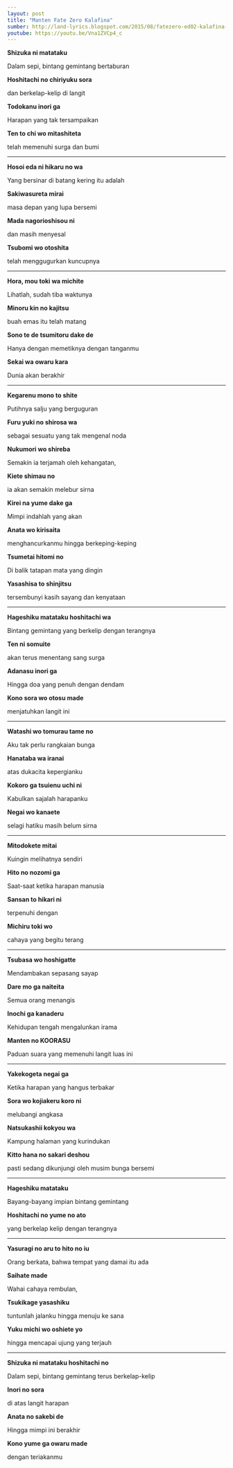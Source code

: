 ```yaml
---
layout: post
title: "Manten Fate Zero Kalafina"
sumber: http://land-lyrics.blogspot.com/2015/08/fatezero-ed02-kalafina-manten-lyrics.html?m=1 
youtube: https://youtu.be/Vna1ZVCp4_c 
---
```


**Shizuka ni matataku**

Dalam sepi, bintang gemintang bertaburan 

**Hoshitachi no chiriyuku sora**

dan berkelap-kelip di langit

**Todokanu inori ga**

Harapan yang tak tersampaikan

**Ten to chi wo mitashiteta**

telah memenuhi surga dan bumi

****

 

**Hosoi eda ni hikaru no wa**

Yang bersinar di batang kering itu adalah

**Sakiwasureta mirai**

masa depan yang lupa bersemi

**Mada nagorioshisou ni**

dan masih menyesal 

**Tsubomi wo otoshita**

telah menggugurkan kuncupnya

****



**Hora, mou toki wa michite**

Lihatlah, sudah tiba waktunya

**Minoru kin no kajitsu**

buah emas itu telah matang

**Sono te de tsumitoru dake de**

Hanya dengan memetiknya dengan tanganmu

**Sekai wa owaru kara**

Dunia akan berakhir

****

 

**Kegarenu mono to shite**

Putihnya salju yang berguguran

**Furu yuki no shirosa wa**

sebagai sesuatu yang tak mengenal noda

**Nukumori wo shireba**

Semakin ia terjamah oleh kehangatan,

**Kiete shimau no**

ia akan semakin melebur sirna

**Kirei na yume dake ga**

Mimpi indahlah yang akan 

**Anata wo kirisaita**

menghancurkanmu hingga berkeping-keping

**Tsumetai hitomi no**

Di balik tatapan mata yang dingin

**Yasashisa to shinjitsu**

tersembunyi kasih sayang dan kenyataan

****



**Hageshiku matataku hoshitachi wa**

Bintang gemintang yang berkelip dengan terangnya

**Ten ni somuite**

akan terus menentang sang surga

**Adanasu inori ga**

Hingga doa yang penuh dengan dendam

**Kono sora wo otosu made**

menjatuhkan langit ini

****



**Watashi wo tomurau tame no**

Aku tak perlu rangkaian bunga

**Hanataba wa iranai**

atas dukacita kepergianku

**Kokoro ga tsuienu uchi ni**

Kabulkan sajalah harapanku

**Negai wo kanaete**

selagi hatiku masih belum sirna

****



**Mitodokete mitai**

Kuingin melihatnya sendiri

**Hito no nozomi ga**

Saat-saat ketika harapan manusia

**Sansan to hikari ni**

terpenuhi dengan

**Michiru toki wo**

cahaya yang begitu terang

****



**Tsubasa wo hoshigatte**

Mendambakan sepasang sayap

**Dare mo ga naiteita**

Semua orang menangis

**Inochi ga kanaderu**

Kehidupan tengah mengalunkan irama

**Manten no KOORASU**

Paduan suara yang memenuhi langit luas ini 

****



**Yakekogeta negai ga**

Ketika harapan yang hangus terbakar

**Sora wo kojiakeru koro ni**

melubangi angkasa

**Natsukashii kokyou wa**

Kampung halaman yang kurindukan

**Kitto hana no sakari deshou**

pasti sedang dikunjungi oleh musim bunga bersemi

****



**Hageshiku matataku**

Bayang-bayang impian bintang gemintang

**Hoshitachi no yume no ato**

yang berkelap kelip dengan terangnya

****

 

**Yasuragi no aru to hito no iu**

Orang berkata, bahwa tempat yang damai itu ada

**Saihate made**

Wahai cahaya rembulan,

**Tsukikage yasashiku**

tuntunlah jalanku hingga menuju ke sana

**Yuku michi wo oshiete yo**

hingga mencapai ujung yang terjauh

****



**Shizuka ni matataku hoshitachi no**

Dalam sepi, bintang gemintang terus berkelap-kelip

**Inori no sora**

di atas langit harapan

**Anata no sakebi de**

Hingga mimpi ini berakhir

**Kono yume ga owaru made**

dengan teriakanmu 

